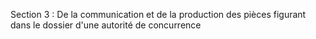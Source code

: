Section 3 : De la communication et de la production des pièces figurant dans le dossier d'une autorité de concurrence
